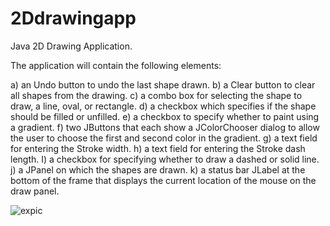 # 2Ddrawingapp

Java 2D Drawing Application.

The application will contain the following elements:

a) an Undo button to undo the last shape drawn.
b) a Clear button to clear all shapes from the drawing.
c) a combo box for selecting the shape to draw, a line, oval, or rectangle.
d) a checkbox which specifies if the shape should be filled or unfilled.
e) a checkbox to specify whether to paint using a gradient.
f) two JButtons that each show a JColorChooser dialog to allow the user to choose the first and second color in the gradient.
g) a text field for entering the Stroke width.
h) a text field for entering the Stroke dash length.
I) a checkbox for specifying whether to draw a dashed or solid line.
j) a JPanel on which the shapes are drawn.
k) a status bar JLabel at the bottom of the frame that displays the current location of the mouse on the draw panel.

![expic](https://d2vlcm61l7u1fs.cloudfront.net/media%2F66c%2F66c17637-4507-49db-a98f-6bf81075b991%2Fphphap6iE.png)
